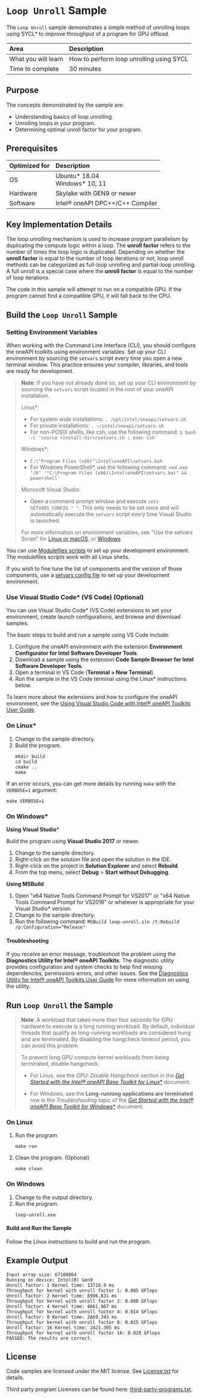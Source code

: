 ﻿# `Loop Unroll` Sample

The `Loop Unroll` sample demonstrates a simple method of unrolling loops using SYCL* to improve throughput of a program for GPU offload.

| Area                  | Description
|:---                   |:---
| What you will learn   | How to perform loop unrolling using SYCL
| Time to complete      | 30 minutes

## Purpose

The concepts demonstrated by the sample are:

- Understanding basics of loop unrolling.
- Unrolling loops in your program.
- Determining optimal unroll factor for your program.

## Prerequisites

| Optimized for       | Description
|:---                 |:---
| OS	                 | Ubuntu* 18.04 <br> Windows* 10, 11
| Hardware	           | Skylake with GEN9 or newer
| Software	           | Intel® oneAPI DPC++/C++ Compiler

## Key Implementation Details

The loop unrolling mechanism is used to increase program parallelism by duplicating the compute logic within a loop. The **unroll factor** refers to the number of times the loop logic is duplicated. Depending on whether the **unroll factor** is equal to the number of loop iterations or not, loop unroll methods can be categorized as full-loop unrolling and partial-loop unrolling. A full unroll is a special case where the **unroll factor** is equal to the number of loop iterations.

The code in this sample will attempt to run on a compatible GPU. If the program cannot find a compatible GPU, it will fall back to the CPU.

## Build the `Loop Unroll` Sample

### Setting Environment Variables
When working with the Command Line Interface (CLI), you should configure the oneAPI toolkits using environment variables. Set up your CLI environment by sourcing the `setvars` script every time you open a new terminal window. This practice ensures your compiler, libraries, and tools are ready for development.

> **Note**: If you have not already done so, set up your CLI environment by sourcing the `setvars` script located in the root of your oneAPI installation.
>
> Linux*:
> - For system wide installations: `. /opt/intel/oneapi/setvars.sh`
> - For private installations: `. ~/intel/oneapi/setvars.sh`
> - For non-POSIX shells, like csh, use the following command: `$ bash -c 'source <install-dir>/setvars.sh ; exec csh'`
>
> Windows*:
> - `C:\"Program Files (x86)"\Intel\oneAPI\setvars.bat`
> - For Windows PowerShell*, use the following command: `cmd.exe "/K" '"C:\Program Files (x86)\Intel\oneAPI\setvars.bat" && powershell'`
>
> Microsoft Visual Studio:
> - Open a command prompt window and execute `setx SETVARS_CONFIG " "`. This only needs to be set once and will automatically execute the `setvars` script every time Visual Studio is launched.
>
>For more information on environment variables, see "Use the setvars Script" for [Linux or macOS](https://www.intel.com/content/www/us/en/develop/documentation/oneapi-programming-guide/top/oneapi-development-environment-setup/use-the-setvars-script-with-linux-or-macos.html), or [Windows](https://www.intel.com/content/www/us/en/develop/documentation/oneapi-programming-guide/top/oneapi-development-environment-setup/use-the-setvars-script-with-windows.html).

You can use [Modulefiles scripts](https://www.intel.com/content/www/us/en/develop/documentation/oneapi-programming-guide/top/oneapi-development-environment-setup/use-modulefiles-with-linux.html) to set up your development environment. The modulefiles scripts work with all Linux shells.

If you wish to fine tune the list of components and the version of those components, use
a [setvars config file](https://www.intel.com/content/www/us/en/develop/documentation/oneapi-programming-guide/top/oneapi-development-environment-setup/use-the-setvars-script-with-linux-or-macos/use-a-config-file-for-setvars-sh-on-linux-or-macos.html) to set up your development environment.

### Use Visual Studio Code* (VS Code) (Optional)

You can use Visual Studio Code* (VS Code) extensions to set your environment,
create launch configurations, and browse and download samples.

The basic steps to build and run a sample using VS Code include:
 1. Configure the oneAPI environment with the extension **Environment Configurator for Intel Software Developer Tools**.
 2. Download a sample using the extension **Code Sample Browser for Intel Software Developer Tools**.
 3. Open a terminal in VS Code (**Terminal > New Terminal**).
 4. Run the sample in the VS Code terminal using the Linux* instructions below.

To learn more about the extensions and how to configure the oneAPI environment, see the
[Using Visual Studio Code with Intel® oneAPI Toolkits User Guide](https://www.intel.com/content/www/us/en/develop/documentation/using-vs-code-with-intel-oneapi/top.html).

### On Linux*

1. Change to the sample directory.
1. Build the program.
   ```
   mkdir build
   cd build
   cmake ..
   make
   ```
If an error occurs, you can get more details by running `make` with
the `VERBOSE=1` argument:
```
make VERBOSE=1
```
### On Windows*

**Using Visual Studio***

Build the program using **Visual Studio 2017** or newer.
1. Change to the sample directory.
2. Right-click on the solution file and open the solution in the IDE.
3. Right-click on the project in **Solution Explorer** and select **Rebuild**.
3. From the top menu, select **Debug** > **Start without Debugging**.

**Using MSBuild**
1. Open "x64 Native Tools Command Prompt for VS2017" or "x64 Native Tools Command Prompt for VS2019" or whatever is appropriate for your Visual Studio* version.
2. Change to the sample directory.
3. Run the following command: `MSBuild loop-unroll.sln /t:Rebuild /p:Configuration="Release"`

#### Troubleshooting

If you receive an error message, troubleshoot the problem using the **Diagnostics Utility for Intel® oneAPI Toolkits**. The diagnostic utility provides configuration and system checks to help find missing dependencies, permissions errors, and other issues. See the [Diagnostics Utility for Intel® oneAPI Toolkits User Guide](https://www.intel.com/content/www/us/en/develop/documentation/diagnostic-utility-user-guide/top.html) for more information on using the utility.

## Run `Loop Unroll` the Sample

>**Note**: A workload that takes more than four seconds for GPU hardware to execute is a long running workload. By default, individual threads that qualify as long-running workloads are considered hung and are terminated. By disabling the hangcheck timeout period, you can avoid this problem.
>
> To prevent long GPU compute kernel workloads from being terminated, disable hangcheck.
>
> - For Linux, see the *GPU: Disable Hangcheck* section in the [*Get Started with the Intel® oneAPI Base Toolkit for Linux**](https://www.intel.com/content/www/us/en/develop/documentation/get-started-with-intel-oneapi-base-linux/top/before-you-begin.html) document.
>
> - For Windows, see the **Long-running applications are terminated** row in the *Troubleshooting* topic of the [*Get Started with the Intel® oneAPI Base Toolkit for Windows**](https://www.intel.com/content/www/us/en/develop/documentation/get-started-with-intel-oneapi-base-windows/top/troubleshooting.html) document.

### On Linux

1. Run the program.
   ```
   make run
   ```
2. Clean the program. (Optional)
   ```
   make clean
   ```
### On Windows

1. Change to the output directory.
2. Run the program.
   ```
   loop-unroll.exe
   ```

#### Build and Run the Sample

Follow the Linux instructions to build and run the program.

## Example Output

```
Input array size: 67108864
Running on device: Intel(R) Gen9
Unroll factor: 1 Kernel time: 13710.9 ms
Throughput for kernel with unroll factor 1: 0.005 GFlops
Unroll factor: 2 Kernel time: 8906.831 ms
Throughput for kernel with unroll factor 2: 0.008 GFlops
Unroll factor: 4 Kernel time: 4661.967 ms
Throughput for kernel with unroll factor 4: 0.014 GFlops
Unroll factor: 8 Kernel time: 2669.343 ms
Throughput for kernel with unroll factor 8: 0.025 GFlops
Unroll factor: 16 Kernel time: 2421.305 ms
Throughput for kernel with unroll factor 16: 0.028 GFlops
PASSED: The results are correct.
```

## License

Code samples are licensed under the MIT license. See
[License.txt](License.txt) for details.

Third party program Licenses can be found here: [third-party-programs.txt](third-party-programs.txt).
